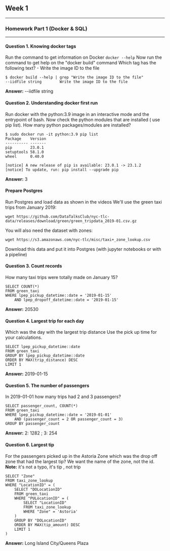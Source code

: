 ## Week 1
---
### Homework Part 1 (Docker & SQL)
---
#### Question 1. Knowing docker tags
Run the command to get information on Docker
`docker --help`
Now run the command to get help on the "docker build" command
Which tag has the following text? - Write the image ID to the file
```
$ docker build --help | grep "Write the image ID to the file"
--iidfile string        Write the image ID to the file
```
**Answer:** --iidfile string
#### Question 2. Understanding docker first run
Run docker with the python:3.9 image in an interactive mode and the entrypoint of bash. Now check the python modules that are installed ( use pip list). How many python packages/modules are installed?
```
$ sudo docker run -it python:3.9 pip list
Package    Version
---------- -------
pip        23.0.1
setuptools 58.1.0
wheel      0.40.0

[notice] A new release of pip is available: 23.0.1 -> 23.1.2
[notice] To update, run: pip install --upgrade pip
```
**Answer:** 3 
#### Prepare Postgres
Run Postgres and load data as shown in the videos We'll use the green taxi trips from January 2019:

`wget https://github.com/DataTalksClub/nyc-tlc-data/releases/download/green/green_tripdata_2019-01.csv.gz`

You will also need the dataset with zones:

`wget https://s3.amazonaws.com/nyc-tlc/misc/taxi+_zone_lookup.csv`

Download this data and put it into Postgres (with jupyter notebooks or with a pipeline)

#### Question 3. Count records
How many taxi trips were totally made on January 15?
```
SELECT COUNT(*)
FROM green_taxi
WHERE lpep_pickup_datetime::date = '2019-01-15'
    AND lpep_dropoff_datetime::date = '2019-01-15'
```
**Answer:** 20530
#### Question 4. Largest trip for each day
Which was the day with the largest trip distance Use the pick up time for your calculations.
```
SELECT lpep_pickup_datetime::date
FROM green_taxi
GROUP BY lpep_pickup_datetime::date
ORDER BY MAX(trip_distance) DESC
LIMIT 1
```
**Answer:** 2019-01-15
#### Question 5. The number of passengers
In 2019-01-01 how many trips had 2 and 3 passengers?
```
SELECT passenger_count, COUNT(*)
FROM green_taxi
WHERE lpep_pickup_datetime::date = '2019-01-01'
	AND (passenger_count = 2 OR passenger_count = 3)
GROUP BY passenger_count
```
**Answer:** 2: 1282 ; 3: 254
#### Question 6. Largest tip
For the passengers picked up in the Astoria Zone which was the drop off zone that had the largest tip? We want the name of the zone, not the id.  
**Note:** it's not a typo, it's tip , not trip
```
SELECT "Zone"
FROM taxi_zone_lookup
WHERE "LocationID" = (
	SELECT "DOLocationID"
	FROM green_taxi
	WHERE "PULocationID" = (
		SELECT "LocationID"
		FROM taxi_zone_lookup
		WHERE "Zone" = 'Astoria'
	)
	GROUP BY "DOLocationID"
	ORDER BY MAX(tip_amount) DESC
	LIMIT 1
)
```
**Answer:** Long Island City/Queens Plaza
